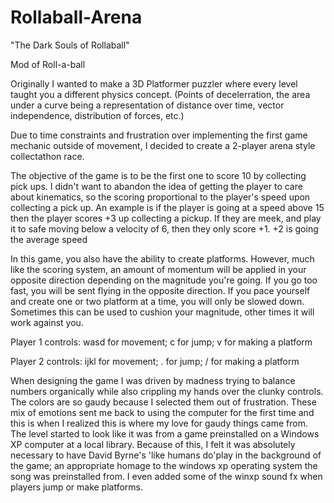 # Rollaball-Arena
"The Dark Souls of Rollaball"

Mod of Roll-a-ball

Originally I wanted to make a 3D Platformer puzzler where every level taught you a different physics concept. (Points of decelerration, 
the area under a curve being a representation of distance over time, vector independence, distribution of forces, etc.)

Due to time constraints and frustration over implementing the first game mechanic outside of movement, I decided to create a 2-player 
arena style collectathon race. 

The objective of the game is to be the first one to score 10 by collecting pick ups. 
I didn't want to abandon the idea of getting the player to care about kinematics, so the scoring proportional to the player's speed
upon collecting a pick up. An example is if the player is going at a speed above 15 then the player scores +3 up collecting
a pickup. If they are meek, and play it to safe moving below a velocity of 6, then they only score +1. +2 is going the average speed


In this game, you also have the ability to create platforms. However, much like the scoring system, an amount of momentum will be applied in your opposite direction depending on the magnitude you're going. If you go too fast, you will be sent flying in the opposite direction. If you pace yourself and create one or two platform at a time, you will only be slowed down. Sometimes this can be used to cushion your magnitude, other times it will work against you.

Player 1 controls: wasd for movement; c for jump; v for making a platform

Player 2 controls: ijkl for movement; . for jump; / for making a platform


When designing the game I was driven by madness trying to balance numbers organically while also crippling my hands over the clunky controls. The colors are so gaudy because I selected them out of frustration. These mix of emotions sent me back to using the computer for the first time and this is when I realized this is where my love for gaudy things came from. The level started to look like it was from a game preinstalled on a Windows XP computer at a local library. Because of this, I felt it was absolutely necessary to have David Byrne's 'like humans do'play in the background of the game; an appropriate homage to the windows xp operating system the song was preinstalled from. I even added some of the winxp sound fx when players jump or make platforms. 
